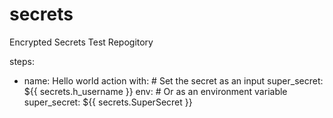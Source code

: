 # secrets
Encrypted Secrets Test Repogitory


steps:
  - name: Hello world action
    with: # Set the secret as an input
      super_secret: ${{ secrets.h_username }}
    env: # Or as an environment variable
      super_secret: ${{ secrets.SuperSecret }}
